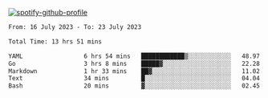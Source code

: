 [![spotify-github-profile](https://spotify-github-profile.vercel.app/api/view?uid=313pysyt3uxkjdidtiuvzf7nrnnu&cover_image=true&theme=natemoo-re&show_offline=false&background_color=121212&interchange=false&bar_color=53b14f&bar_color_cover=false)](https://spotify-github-profile.vercel.app/api/view?uid=313pysyt3uxkjdidtiuvzf7nrnnu&redirect=true)

<!--START_SECTION:waka-->

```txt
From: 16 July 2023 - To: 23 July 2023

Total Time: 13 hrs 51 mins

YAML                 6 hrs 54 mins   ████████████▒░░░░░░░░░░░░   48.97 %
Go                   3 hrs 8 mins    █████▓░░░░░░░░░░░░░░░░░░░   22.28 %
Markdown             1 hr 33 mins    ██▓░░░░░░░░░░░░░░░░░░░░░░   11.02 %
Text                 34 mins         █░░░░░░░░░░░░░░░░░░░░░░░░   04.04 %
Bash                 20 mins         ▓░░░░░░░░░░░░░░░░░░░░░░░░   02.45 %
```

<!--END_SECTION:waka-->